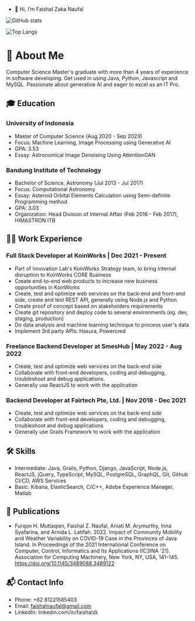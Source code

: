 - 👋 Hi, I’m Faishal Zaka Naufal

![GitHub stats](https://github-readme-stats.vercel.app/api?username=faishalzk&show_icons=true&theme=radical)  

![Top Langs](https://github-readme-stats.vercel.app/api/top-langs/?username=faishalzk&show_icons=true&theme=radical)

# 💬 About Me

Computer Science Master's graduate with more than 4 years of experience in software developing. Get used in using Java, Python, Javascript and MySQL. Passionate about generative AI and eager to excel as an IT Pro.

## 🎓 Education

### University of Indonesia
- Master of Computer Science (Aug 2020 - Sep 2023)
- Focus: Machine Learning, Image Processing using Generative AI
- GPA: 3.53
- Essay: Astronomical Image Denoising Using AttentionGAN

### Bandung Institute of Technology
- Bachelor of Science, Astronomy (Jul 2013 - Jul 2017)
- Focus: Computational Astronomy
- Essay: Asteroid Orbital Elements Calculation using Semi-definite Programming method
- GPA: 3.03
- Organization: Head Division of Internal Affair (Feb 2016 - Feb 2017), HIMASTRON ITB

## 👨‍💻 Work Experience

### Full Stack Developer at KoinWorks | Dec 2021 - Present
- Part of Innovation Lab's KoinWorks Strategy team, to bring internal disruption to KoinWorks CORE Business
- Create end-to-end web products to increase new business opportunities in KoinWorks
- Create, test and optimize web services on the back-end and front-end side, create and test REST API, generally using Node.js and Python
- Create proof of concept based on stakeholders requirements
- Create git repository and deploy code to several environments (eg. dev, staging, production)
- Do data analysis and machine learning technique to process user's data
- Implement 3rd party APIs: Hasura, Powercred

### Freelance Backend Developer at SmesHub | May 2022 - Aug 2022
- Create, test and optimize web services on the back-end side
- Collaborate with front-end developers, coding and debugging, troubleshoot and debug applications.
- Generally use ReactJS to work with the application

### Backend Developer at Fairtech Pte, Ltd. | Nov 2018 - Dec 2021
- Create, test and optimize web services on the back-end side
- Collaborate with front-end developers, coding and debugging, troubleshoot and debug applications
- Generally use Grails Framework to work with the application

## 🛠 Skills

- Intermediate: Java, Grails, Python, Django, JavaScript, Node.js, ReactJS, jQuery, TypeScript, MySQL, PostgreSQL, GraphQL, Git, Github CI/CD, AWS Services
- Basic: Kibana, ElasticSearch, C/C++, Adobe Experience Manager, Matlab

## 🔬 Publications
- Furqon H. Muttaqien, Faishal Z. Naufal, Aniati M. Arymurthy, Inna Syafarina, and Arnida L. Latifah. 2022. Impact of Community Mobility and Weather Variability on COVID-19 Case in the Provinces of Java Island. In Proceedings of the 2021 International Conference on Computer, Control, Informatics and Its Applications (IC3INA '21). Association for Computing Machinery, New York, NY, USA, 141–145. https://doi.org/10.1145/3489088.3489122

## 📬 Contact Info

- Phone: +62 81221585403
- Email: faishalnaufal@gmail.com
- LinkedIn: linkedin.com/in/faishalzk

<!---
faishalzk/faishalzk is a ✨ special ✨ repository because its `README.md` (this file) appears on your GitHub profile.
You can click the Preview link to take a look at your changes.
--->
